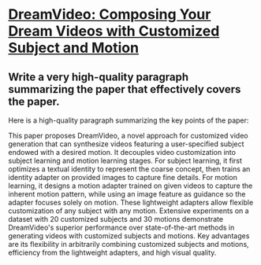 # [DreamVideo: Composing Your Dream Videos with Customized Subject and   Motion](https://arxiv.org/abs/2312.04433)

## Write a very high-quality paragraph summarizing the paper that effectively covers the paper.

 Here is a high-quality paragraph summarizing the key points of the paper:

This paper proposes DreamVideo, a novel approach for customized video generation that can synthesize videos featuring a user-specified subject endowed with a desired motion. It decouples video customization into subject learning and motion learning stages. For subject learning, it first optimizes a textual identity to represent the coarse concept, then trains an identity adapter on provided images to capture fine details. For motion learning, it designs a motion adapter trained on given videos to capture the inherent motion pattern, while using an image feature as guidance so the adapter focuses solely on motion. These lightweight adapters allow flexible customization of any subject with any motion. Extensive experiments on a dataset with 20 customized subjects and 30 motions demonstrate DreamVideo's superior performance over state-of-the-art methods in generating videos with customized subjects and motions. Key advantages are its flexibility in arbitrarily combining customized subjects and motions, efficiency from the lightweight adapters, and high visual quality.
